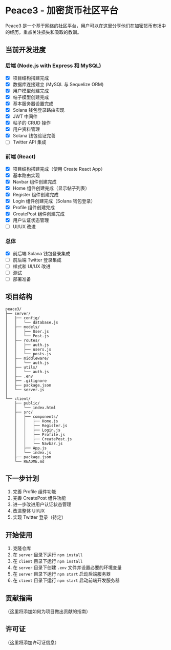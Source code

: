 # Peace3 - 加密货币社区平台

Peace3 是一个基于网络的社区平台，用户可以在这里分享他们在加密货币市场中的经历，重点关注损失和吸取的教训。

## 当前开发进度

### 后端 (Node.js with Express 和 MySQL)
- [x] 项目结构搭建完成
- [x] 数据库连接建立 (MySQL 与 Sequelize ORM)
- [x] 用户模型创建完成
- [x] 帖子模型创建完成
- [x] 基本服务器设置完成
- [x] Solana 钱包登录路由实现
- [x] JWT 中间件
- [x] 帖子的 CRUD 操作
- [x] 用户资料管理
- [x] Solana 钱包验证完善
- [ ] Twitter API 集成

### 前端 (React)
- [x] 项目结构搭建完成（使用 Create React App）
- [x] 基本路由实现
- [x] Navbar 组件创建完成
- [x] Home 组件创建完成（显示帖子列表）
- [x] Register 组件创建完成
- [x] Login 组件创建完成（Solana 钱包登录）
- [x] Profile 组件创建完成
- [x] CreatePost 组件创建完成
- [x] 用户认证状态管理
- [ ] UI/UX 改进

### 总体
- [x] 前后端 Solana 钱包登录集成
- [ ] 前后端 Twitter 登录集成
- [ ] 样式和 UI/UX 改进
- [ ] 测试
- [ ] 部署准备

## 项目结构

```
peace3/
├── server/
│   ├── config/
│   │   └── database.js
│   ├── models/
│   │   ├── User.js
│   │   └── Post.js
│   ├── routes/
│   │   ├── auth.js
│   │   ├── users.js
│   │   └── posts.js
│   ├── middleware/
│   │   └── auth.js
│   ├── utils/
│   │   └── auth.js
│   ├── .env
│   ├── .gitignore
│   ├── package.json
│   └── server.js
│
└── client/
    ├── public/
    │   └── index.html
    ├── src/
    │   ├── components/
    │   │   ├── Home.js
    │   │   ├── Register.js
    │   │   ├── Login.js
    │   │   ├── Profile.js
    │   │   ├── CreatePost.js
    │   │   └── Navbar.js
    │   ├── App.js
    │   └── index.js
    ├── package.json
    └── README.md
```

## 下一步计划
1. 完善 Profile 组件功能
2. 完善 CreatePost 组件功能
3. 进一步改进用户认证状态管理
4. 改进整体 UI/UX
5. 实现 Twitter 登录（待定）

## 开始使用

1. 克隆仓库
2. 在 `server` 目录下运行 `npm install`
3. 在 `client` 目录下运行 `npm install`
4. 在 `server` 目录下创建 `.env` 文件并设置必要的环境变量
5. 在 `server` 目录下运行 `npm start` 启动后端服务器
6. 在 `client` 目录下运行 `npm start` 启动前端开发服务器

## 贡献指南

（这里将添加如何为项目做出贡献的指南）

## 许可证

（这里将添加许可证信息）

